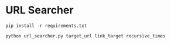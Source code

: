 # URL Searcher

```
pip install -r requirements.txt
```

```
python url_searcher.py target_url link_target recursive_times
```
